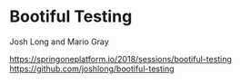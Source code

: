 # Bootiful Testing

Josh Long and Mario Gray

https://springoneplatform.io/2018/sessions/bootiful-testing
https://github.com/joshlong/bootiful-testing
